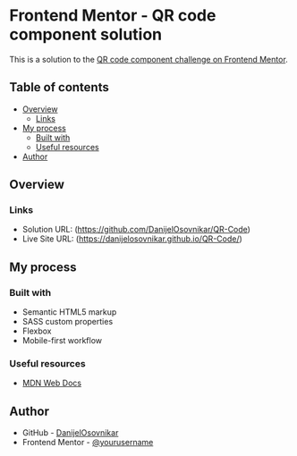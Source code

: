 # Frontend Mentor - QR code component solution

This is a solution to the [QR code component challenge on Frontend Mentor](https://www.frontendmentor.io/challenges/qr-code-component-iux_sIO_H).

## Table of contents

- [Overview](#overview)
  - [Links](#links)
- [My process](#my-process)
  - [Built with](#built-with)
  - [Useful resources](#useful-resources)
- [Author](#author)

## Overview

### Links

- Solution URL: (https://github.com/DanijelOsovnikar/QR-Code)
- Live Site URL: (https://danijelosovnikar.github.io/QR-Code/)

## My process

### Built with

- Semantic HTML5 markup
- SASS custom properties
- Flexbox
- Mobile-first workflow

### Useful resources

- [MDN Web Docs](https://developer.mozilla.org/en-US/)

## Author

- GitHub - [DanijelOsovnikar](https://github.com/DanijelOsovnikar)
- Frontend Mentor - [@yourusername](https://www.frontendmentor.io/profile/DanijelOsovnikar)
